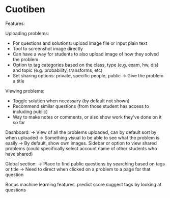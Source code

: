 # Cuotiben

Features:

Uploading problems:
- For questions and solutions: upload image file or input plain text 
- Tool to screenshot image directly 
- Can have a way for students to also upload image of how they solved the problem 
- Option to tag categories based on the class, type (e.g. exam, hw, dis) and topic (e.g. probability, transforms, etc)
- Set sharing options: private, specific people, public
-> Give the problem a title   

Viewing problems:
- Toggle solution when necessary (by default not shown)
- Recommend similar questions (from those student has access to including public)
- Way to make notes or comments, or also show work they've done on it so far

Dashboard:
-> View of all the problems uploaded, can by default sort by when uploaded 
-> Something visual to be able to see what the problem is easily 
-> By default, show own images. Sidebar or option to view shared problems (could specifically select account name of other students who have shared)

Global section:
-> Place to find public questions by searching based on tags or title 
-> Need to direct when clicked on a problem to a page for that question

Bonus machine learning features:
predict score
suggest tags by looking at questions 




